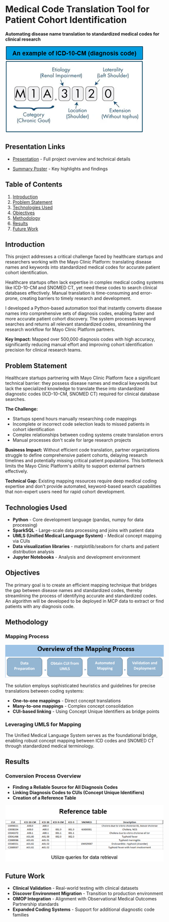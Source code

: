 # Medical Code Translation Tool for Patient Cohort Identification

**Automating disease name translation to standardized medical codes for clinical research**

![Introduction](images/Intro.png)

## Presentation Links
- [Presentation](documentation/MayoClinicPresentation.pdf) - Full project overview and technical details

- [Summary Poster](documentation/MayoClinicInternPoster.pdf) - Key highlights and findings

## Table of Contents
1. [Introduction](#introduction)
2. [Problem Statement](#problem-statement)
3. [Technologies Used](#technologies-used)
4. [Objectives](#objectives)
5. [Methodology](#methodology)
6. [Results](#results)
7. [Future Work](#future-work)

## Introduction
This project addresses a critical challenge faced by healthcare startups and researchers working with the Mayo Clinic Platform: translating disease names and keywords into standardized medical codes for accurate patient cohort identification.

Healthcare startups often lack expertise in complex medical coding systems like ICD-10-CM and SNOMED CT, yet need these codes to search clinical databases effectively. Manual translation is time-consuming and error-prone, creating barriers to timely research and development.

I developed a Python-based automation tool that instantly converts disease names into comprehensive sets of diagnosis codes, enabling faster and more accurate patient cohort discovery. The system processes keyword searches and returns all relevant standardized codes, streamlining the research workflow for Mayo Clinic Platform partners.

**Key Impact:** Mapped over 500,000 diagnosis codes with high accuracy, significantly reducing manual effort and improving cohort identification precision for clinical research teams.

## Problem Statement

Healthcare startups partnering with Mayo Clinic Platform face a significant technical barrier: they possess disease names and medical keywords but lack the specialized knowledge to translate these into standardized diagnostic codes (ICD-10-CM, SNOMED CT) required for clinical database searches.

**The Challenge:**
- Startups spend hours manually researching code mappings
- Incomplete or incorrect code selection leads to missed patients in cohort identification
- Complex relationships between coding systems create translation errors
- Manual processes don't scale for large research projects

**Business Impact:**
Without efficient code translation, partner organizations struggle to define comprehensive patient cohorts, delaying research timelines and potentially missing critical patient populations. This bottleneck limits the Mayo Clinic Platform's ability to support external partners effectively.

**Technical Gap:**
Existing mapping resources require deep medical coding expertise and don't provide automated, keyword-based search capabilities that non-expert users need for rapid cohort development.

## Technologies Used

- **Python** - Core development language (pandas, numpy for data processing)
- **SparkSQL** - Large-scale data processing and joins with patient data
- **UMLS (Unified Medical Language System)** - Medical concept mapping via CUIs
- **Data visualization libraries** - matplotlib/seaborn for charts and patient distribution analysis
- **Jupyter Notebooks** - Analysis and development environment

## Objectives
The primary goal is to create an efficient mapping technique that bridges the gap between disease names and standardized codes, thereby streamlining the process of identifying accurate and standardized codes. An algorithm will be developed to be deployed in MCP data to extract or find patients with any diagnosis code.

## Methodology
### Mapping Process
![Mapping Process](images/Mapping-process.png)

The solution employs sophisticated heuristics and guidelines for precise translations between coding systems:

- **One-to-one mappings** - Direct concept translations
- **Many-to-one mappings** - Complex concept consolidation
- **CUI-based linking** - Using Concept Unique Identifiers as bridge points

### Leveraging UMLS for Mapping
The Unified Medical Language System serves as the foundational bridge, enabling robust concept mapping between ICD codes and SNOMED CT through standardized medical terminology.

## Results
### Conversion Process Overview
- **Finding a Reliable Source for All Diagnosis Codes**
- **Linking Diagnosis Codes to CUIs (Concept Unique Identifiers)**
- **Creation of a Reference Table**

![Conversion Process](images/Conversion-process.png)

## Future Work

- **Clinical Validation** - Real-world testing with clinical datasets
- **Discover Environment Migration** - Transition to production environment
- **OMOP Integration** - Alignment with Observational Medical Outcomes Partnership standards
- **Expanded Coding Systems** - Support for additional diagnostic code families
